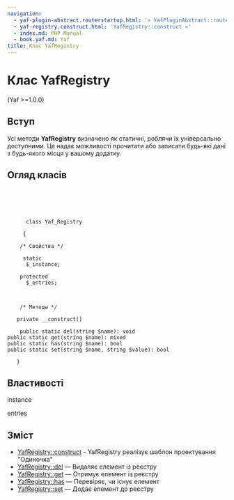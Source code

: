 ```yaml
---
navigation:
  - yaf-plugin-abstract.routerstartup.html: '« YafPluginAbstract::routerStartup'
  - yaf-registry.construct.html: 'YafRegistry::construct »'
  - index.md: PHP Manual
  - book.yaf.md: Yaf
title: Клас YafRegistry
---
```

# Клас YafRegistry

(Yaf >=1.0.0)

## Вступ

Усі методи **YafRegistry** визначено як статичні, роблячи їх універсально доступними. Це надає можливості прочитати або записати будь-які дані з будь-якого місця у вашому додатку.

## Огляд класів

```classsynopsis


    
    
     
      class Yaf_Registry
     
     {
    
    /* Свойства */
    
     static
      $_instance;

    protected
      $_entries;



    /* Методы */
    
   private __construct()

    public static del(string $name): void
public static get(string $name): mixed
public static has(string $name): bool
public static set(string $name, string $value): bool

   }
```

## Властивості

instance

entries

## Зміст

-   [YafRegistry::construct](yaf-registry.construct.md) - YafRegistry реалізує шаблон проектування "Одиночка"
-   [YafRegistry::del](yaf-registry.del.md) — Видаляє елемент із реєстру
-   [YafRegistry::get](yaf-registry.get.md) — Отримує елемент із реєстру
-   [YafRegistry::has](yaf-registry.has.md) — Перевіряє, чи існує елемент
-   [YafRegistry::set](yaf-registry.set.md) — Додає елемент до реєстру
